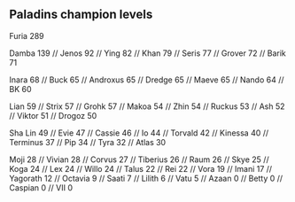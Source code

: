 <h2>Paladins champion levels</h2>

Furia     289

Damba     139 //
Jenos     92 //
Ying      82 //
Khan      79 //
Seris     77 //
Grover    72 //
Barik     71

Inara     68 //
Buck      65 //
Androxus  65 //
Dredge    65 //
Maeve     65 //
Nando     64 //
BK        60

Lian      59 //
Strix     57 //
Grohk     57 //
Makoa     54 //
Zhin      54 //
Ruckus    53 //
Ash       52 //
Viktor    51 //
Drogoz    50

Sha Lin   49 //
Evie      47 //
Cassie    46 //
Io        44 //
Torvald   42 //
Kinessa   40 //
Terminus  37 //
Pip       34 //
Tyra      32 //
Atlas     30

Moji      28 //
Vivian    28 //
Corvus    27 //
Tiberius  26 //
Raum      26 //
Skye      25 //
Koga      24 //
Lex       24 //
Willo     24 //
Talus     22 //
Rei       22 //
Vora      19 //
Imani     17 //
Yagorath  12 //
Octavia   9 //
Saati     7 //
Lilith    6 //
Vatu      5 //
Azaan     0 //
Betty     0 //
Caspian   0 //
VII       0
